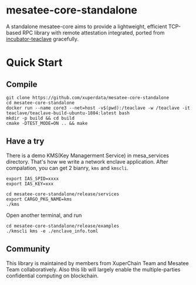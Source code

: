 # mesatee-core-standalone
A standalone mesatee-core aims to provide a lightweight, efficient TCP-based RPC library with remote attestation integrated, ported from [incubator-teaclave](https://github.com/apache/incubator-teaclave) gracefully. 

# Quick Start

## Compile
```
git clone https://github.com/xuperdata/mesatee-core-standalone
cd mesatee-core-standalone
docker run --name core3 --net=host -v$(pwd):/teaclave -w /teaclave -it teaclave/teaclave-build-ubuntu-1804:latest bash
mkdir -p build && cd build
cmake -DTEST_MODE=ON .. && make
```

## Have a try 

There is a demo KMS(Key Managerment Service) in mesa_services directory. That's how we write a network enclave application. After compalation, you can get 2 bianry, `kms` and `kmscli`. 

```
export IAS_SPID=xxxx
export IAS_KEY=xxx

cd mesatee-core-standalone/release/services
export CARGO_PKG_NAME=kms
./kms
```

Open another terminal, and run
```
cd mesatee-core-standalone/release/examples
./kmscli kms -e ./enclave_info.toml
```
 
## Community 
This library is maintained by members from XuperChain Team and Mesatee Team collaboratively. Also this lib will largely enable the multiple-parties confidential computing on blockchain. 
